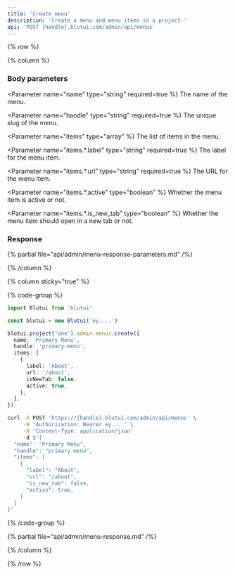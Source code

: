 ```yaml
---
title: 'Create menu'
description: 'Create a menu and menu items in a project.'
api: 'POST {handle}.blutui.com/admin/api/menus'
---
```


{% row %}

{% column %}
### Body parameters

<Parameter name="name" type="string" required=true %}
The name of the menu.
</Parameter>

<Parameter name="handle" type="string" required=true %}
The unique slug of the menu.
</Parameter>

<Parameter name="items" type="array" %}
The list of items in the menu.
</Parameter>

<Parameter name="items.*.label" type="string" required=true %}
The label for the menu item.
</Parameter>

<Parameter name="items.*.url" type="string" required=true %}
The URL for the menu item.
</Parameter>

<Parameter name="items.*.active" type="boolean" %}
Whether the menu item is active or not.
</Parameter>

<Parameter name="items.*.is_new_tab" type="boolean" %}
Whether the menu item should open in a new tab or not.
</Parameter>

### Response

{% partial file="api/admin/menu-response-parameters.md" /%}

{% /column %}

{% column sticky="true" %}

{% code-group %}

```ts {% process=false filename="Node.js" %}
import Blutui from 'blutui'

const blutui = new Blutui('ey....')

blutui.project('one').admin.menus.create({
  name: 'Primary Menu',
  handle: 'primary-menu',
  items: [
    {
      label: 'About',
      url: '/about',
      isNewTab: false,
      active: true,
    },
  ],
})
```

```bash {% process=false filename="cURL" %}
curl -X POST 'https://{handle}.blutui.com/admin/api/menus' \
     -H 'Authorization: Bearer ey....' \
     -H 'Content-Type: application/json'
     -d $'{
  "name": "Primary Menu",
  "handle": "primary-menu",
  "items": [
    {
      "label": "About",
      "url": "/about",
      "is_new_tab": false,
      "active": true,
    }
  ]
}'
```

{% /code-group %}

{% partial file="api/admin/menu-response.md" /%}

{% /column %}

{% /row %}
